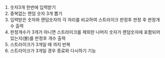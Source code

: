 1. 숫자3개 한번에 입력받기
2. 중복없는 랜덤 숫자 3개 뽑기
3. 입력받은 숫자와 랜덤숫자의 각 자리를 비교하여 스트라이크 판정후 판정 후 판정개수 출력
4. 판정개수가 3개가 아니면 스트라이크를 제외한 나머지 숫자가 랜덤숫자에 포함되어있는지(볼)를 판정후 개수 출력
5. 스트라이크가 3개일 때 까지 반복
6. 스트라이크가 3개일 경우 종료와 다시하기 기능
